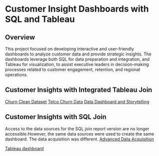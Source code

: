# Customer Insight Dashboards with SQL and Tableau 

## Overview
This project focused on developing interactive and user-friendly dashboards to analyze customer data and provide strategic insights. The dashboards leverage both SQL for data preparation and integration, and Tableau for visualization, to assist executive leaders in decision-making processes related to customer engagement, retention, and regional operations.

## Customer Insights with Integrated Tableau Join 

[Churn Clean Dataset](https://github.com/jcooper2368/JCProjectCode/raw/main/tableau-sql-insights/churn_clean.csv)
[Telco Churn Data](https://github.com/jcooper2368/JCProjectCode/raw/main/tableau-sql-insights/telco_churn_data%202.xlsx)
[Data Dashboard and Storytelling](https://github.com/jcooper2368/JCProjectCode/raw/main/tableau-sql-insights/Data%20Dashboard%20and%20Storytelling.pdf)

## Customer Insights with SQL Join 

Access to the data sources for the SQL join report version are no longer accessible.However, the same data sources were used to create the same dashboard. The data acquisition was different. 
[Advanced Data Acquisition](https://github.com/jcooper2368/JCProjectCode/raw/main/tableau-sql-insights/Advanced%20Data%20Acquisition.pdf)

[Tableau dashboard](https://public.tableau.com/app/profile/jasminecooper/viz/PerformanceAssessment_17054540732480/CaliforniaTelecomStory)

